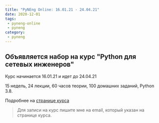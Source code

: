 ```yaml
---
title: "PyNEng Online: 16.01.21 - 24.04.21"
date: 2020-12-01
tags:
 - pyneng-online
 - pyneng
category:
 - pyneng
---
```


## Объявляется набор на курс "Python для сетевых инженеров"

Курс начинается 16.01.21 и идет до 24.04.21

15 недель, 24 лекции, 60 часов теории, 100 домашних заданий, Python 3.8.

Подробнее на [странице курса](https://natenka.github.io/pyneng-online/)


> Для записи на курс пишите мне на email, который указан на странице курса.
